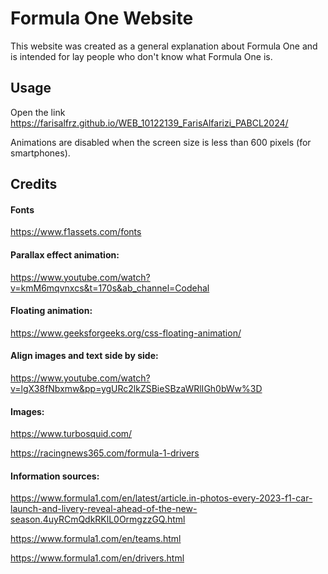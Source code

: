 # Formula One Website

This website was created as a general explanation about Formula One and is intended for lay people who don't know what Formula One is.

## Usage

Open the link https://farisalfrz.github.io/WEB_10122139_FarisAlfarizi_PABCL2024/ 

Animations are disabled when the screen size is less than 600 pixels (for smartphones).

## Credits

#### Fonts
https://www.f1assets.com/fonts

#### Parallax effect animation: 
https://www.youtube.com/watch?v=kmM6mqvnxcs&t=170s&ab_channel=Codehal

#### Floating animation: 
https://www.geeksforgeeks.org/css-floating-animation/

#### Align images and text side by side: 
https://www.youtube.com/watch?v=lgX38fNbxmw&pp=ygURc2lkZSBieSBzaWRlIGh0bWw%3D

#### Images: 
https://www.turbosquid.com/

https://racingnews365.com/formula-1-drivers

#### Information sources:
https://www.formula1.com/en/latest/article.in-photos-every-2023-f1-car-launch-and-livery-reveal-ahead-of-the-new-season.4uyRCmQdkRKlL0OrmgzzGQ.html

https://www.formula1.com/en/teams.html

https://www.formula1.com/en/drivers.html
